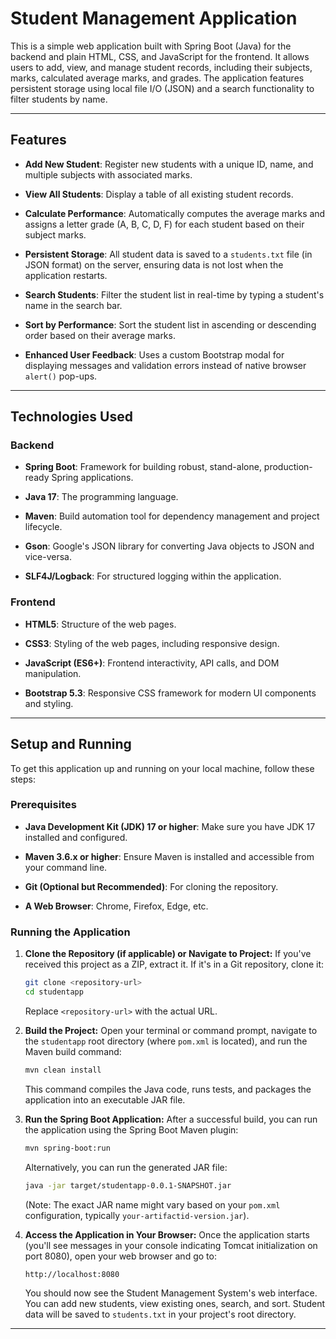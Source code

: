 # Student Management Application

This is a simple web application built with Spring Boot (Java) for the backend and plain HTML, CSS, and JavaScript for the frontend. It allows users to add, view, and manage student records, including their subjects, marks, calculated average marks, and grades. The application features persistent storage using local file I/O (JSON) and a search functionality to filter students by name.

---

## Features

* **Add New Student**: Register new students with a unique ID, name, and multiple subjects with associated marks.

* **View All Students**: Display a table of all existing student records.

* **Calculate Performance**: Automatically computes the average marks and assigns a letter grade (A, B, C, D, F) for each student based on their subject marks.

* **Persistent Storage**: All student data is saved to a `students.txt` file (in JSON format) on the server, ensuring data is not lost when the application restarts.

* **Search Students**: Filter the student list in real-time by typing a student's name in the search bar.

* **Sort by Performance**: Sort the student list in ascending or descending order based on their average marks.

* **Enhanced User Feedback**: Uses a custom Bootstrap modal for displaying messages and validation errors instead of native browser `alert()` pop-ups.

---

## Technologies Used

### Backend

* **Spring Boot**: Framework for building robust, stand-alone, production-ready Spring applications.

* **Java 17**: The programming language.

* **Maven**: Build automation tool for dependency management and project lifecycle.

* **Gson**: Google's JSON library for converting Java objects to JSON and vice-versa.

* **SLF4J/Logback**: For structured logging within the application.

### Frontend

* **HTML5**: Structure of the web pages.

* **CSS3**: Styling of the web pages, including responsive design.

* **JavaScript (ES6+)**: Frontend interactivity, API calls, and DOM manipulation.

* **Bootstrap 5.3**: Responsive CSS framework for modern UI components and styling.

---

## Setup and Running

To get this application up and running on your local machine, follow these steps:

### Prerequisites

* **Java Development Kit (JDK) 17 or higher**: Make sure you have JDK 17 installed and configured.

* **Maven 3.6.x or higher**: Ensure Maven is installed and accessible from your command line.

* **Git (Optional but Recommended)**: For cloning the repository.

* **A Web Browser**: Chrome, Firefox, Edge, etc.

### Running the Application

1.  **Clone the Repository (if applicable) or Navigate to Project:**
    If you've received this project as a ZIP, extract it. If it's in a Git repository, clone it:

    ```bash
    git clone <repository-url>
    cd studentapp
    ```

    Replace `<repository-url>` with the actual URL.

2.  **Build the Project:**
    Open your terminal or command prompt, navigate to the `studentapp` root directory (where `pom.xml` is located), and run the Maven build command:

    ```bash
    mvn clean install
    ```

    This command compiles the Java code, runs tests, and packages the application into an executable JAR file.

3.  **Run the Spring Boot Application:**
    After a successful build, you can run the application using the Spring Boot Maven plugin:

    ```bash
    mvn spring-boot:run
    ```

    Alternatively, you can run the generated JAR file:

    ```bash
    java -jar target/studentapp-0.0.1-SNAPSHOT.jar
    ```

    (Note: The exact JAR name might vary based on your `pom.xml` configuration, typically `your-artifactid-version.jar`).

4.  **Access the Application in Your Browser:**
    Once the application starts (you'll see messages in your console indicating Tomcat initialization on port 8080), open your web browser and go to:

    ```
    http://localhost:8080
    ```

    You should now see the Student Management System's web interface. You can add new students, view existing ones, search, and sort. Student data will be saved to `students.txt` in your project's root directory.

---
